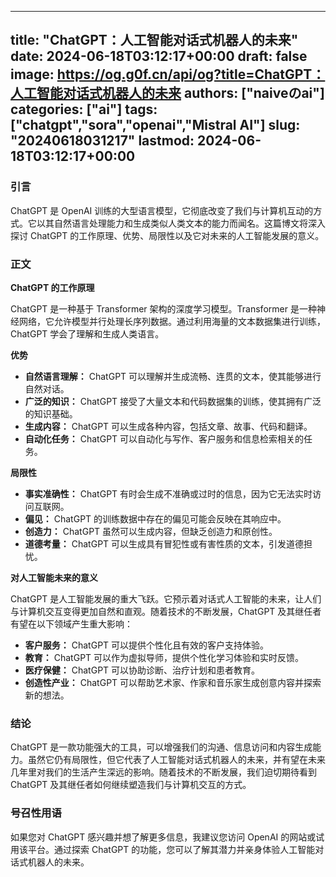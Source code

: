 
---
title: "ChatGPT：人工智能对话式机器人的未来"
date: 2024-06-18T03:12:17+00:00
draft: false
image: https://og.g0f.cn/api/og?title=ChatGPT：人工智能对话式机器人的未来
authors: ["naiveのai"]
categories: ["ai"]
tags: ["chatgpt","sora","openai","Mistral AI"]
slug: "20240618031217"
lastmod: 2024-06-18T03:12:17+00:00
---
### 引言

ChatGPT 是 OpenAI 训练的大型语言模型，它彻底改变了我们与计算机互动的方式。它以其自然语言处理能力和生成类似人类文本的能力而闻名。这篇博文将深入探讨 ChatGPT 的工作原理、优势、局限性以及它对未来的人工智能发展的意义。

### 正文

**ChatGPT 的工作原理**

ChatGPT 是一种基于 Transformer 架构的深度学习模型。Transformer 是一种神经网络，它允许模型并行处理长序列数据。通过利用海量的文本数据集进行训练，ChatGPT 学会了理解和生成人类语言。

**优势**

* **自然语言理解：** ChatGPT 可以理解并生成流畅、连贯的文本，使其能够进行自然对话。
* **广泛的知识：** ChatGPT 接受了大量文本和代码数据集的训练，使其拥有广泛的知识基础。
* **生成内容：** ChatGPT 可以生成各种内容，包括文章、故事、代码和翻译。
* **自动化任务：** ChatGPT 可以自动化与写作、客户服务和信息检索相关的任务。

**局限性**

* **事实准确性：** ChatGPT 有时会生成不准确或过时的信息，因为它无法实时访问互联网。
* **偏见：** ChatGPT 的训练数据中存在的偏见可能会反映在其响应中。
* **创造力：** ChatGPT 虽然可以生成内容，但缺乏创造力和原创性。
* **道德考量：** ChatGPT 可以生成具有冒犯性或有害性质的文本，引发道德担忧。

**对人工智能未来的意义**

ChatGPT 是人工智能发展的重大飞跃。它预示着对话式人工智能的未来，让人们与计算机交互变得更加自然和直观。随着技术的不断发展，ChatGPT 及其继任者有望在以下领域产生重大影响：

* **客户服务：** ChatGPT 可以提供个性化且有效的客户支持体验。
* **教育：** ChatGPT 可以作为虚拟导师，提供个性化学习体验和实时反馈。
* **医疗保健：** ChatGPT 可以协助诊断、治疗计划和患者教育。
* **创造性产业：** ChatGPT 可以帮助艺术家、作家和音乐家生成创意内容并探索新的想法。

### 结论

ChatGPT 是一款功能强大的工具，可以增强我们的沟通、信息访问和内容生成能力。虽然它仍有局限性，但它代表了人工智能对话式机器人的未来，并有望在未来几年里对我们的生活产生深远的影响。随着技术的不断发展，我们迫切期待看到 ChatGPT 及其继任者如何继续塑造我们与计算机交互的方式。

### 号召性用语

如果您对 ChatGPT 感兴趣并想了解更多信息，我建议您访问 OpenAI 的网站或试用该平台。通过探索 ChatGPT 的功能，您可以了解其潜力并亲身体验人工智能对话式机器人的未来。